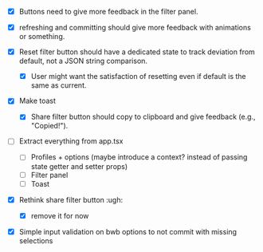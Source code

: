- [x] Buttons need to give more feedback in the filter panel.
- [x] refreshing and committing should give more feedback with animations or something.

- [x] Reset filter button should have a dedicated state to track deviation from default, not a JSON string comparison.
  - [x] User might want the satisfaction of resetting even if default is the same as current.

- [x] Make toast 
  - [x] Share filter button should copy to clipboard and give feedback (e.g., "Copied!").

- [ ] Extract everything from app.tsx
  - [ ] Profiles + options (maybe introduce a context? instead of passing state getter and setter props)
  - [ ] Filter panel
  - [ ] Toast

- [x] Rethink share filter button :ugh:
  - [x] remove it for now

- [x] Simple input validation on bwb options to not commit with missing selections